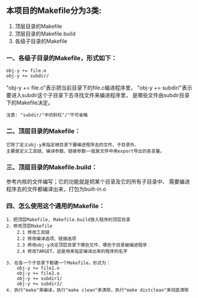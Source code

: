 ## 本项目的Makefile分为3类:
 1. 顶层目录的Makefile
 2. 顶层目录的Makefile.build
 3. 各级子目录的Makefile

### 一、各级子目录的Makefile，形式如下：
	obj-y += file.o
	obj-y += subdir/
   "obj-y += file.o"表示把当前目录下的file.c编进程序里，
   "obj-y += subdir/"表示要进入subdir这个子目录下去寻找文件来编进程序里，
   是哪些文件由subdir目录下的Makefile决定。

	注意: "subdir/"中的斜杠"/"不可省略

### 二、顶层目录的Makefile：
	它除了定义obj-y来指定根目录下要编进程序去的文件、子目录外，
	主要是定义工具链、编译参数、链接参数──就是文件中用export导出的各变量。

### 三、顶层目录的Makefile.build：
   参考内核的文件编写；它的功能就是把某个目录及它的所有子目录中、
   需要编进程序去的文件都编译出来，打包为built-in.o

### 四、怎么使用这个通用的Makefile：
	1．把顶层Makefile, Makefile.build放入程序的顶层目录
	2．修改顶层Makefile
		2.1 修改工具链
		2.2 修改编译选项、链接选项
		2.3 修改obj-y决定顶层目录下哪些文件、哪些子目录被编进程序
		2.4 修改TARGET，这是用来指定编译出来的程序的名字

	3. 在各一个子目录下都建一个Makefile，形式为：
		obj-y += file1.o
		obj-y += file2.o
		obj-y += subdir1/
		obj-y += subdir2/
	4. 执行"make"来编译，执行"make clean"来清除，执行"make distclean"来彻底清除
   
   
